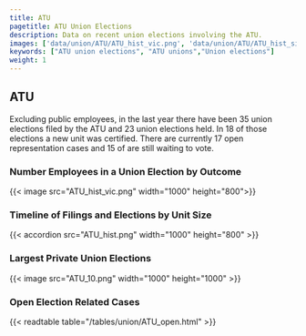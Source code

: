 ```yaml
---
title: ATU
pagetitle: ATU Union Elections
description: Data on recent union elections involving the ATU.
images: ['data/union/ATU/ATU_hist_vic.png', 'data/union/ATU/ATU_hist_size.png', 'data/union/ATU/ATU_10.png']
keywords: ["ATU union elections", "ATU unions","Union elections"]
weight: 1
---
```

##  ATU

Excluding public employees, in the last year there have been 35 union elections filed by the ATU and 23 union elections held. In 18 of those elections a new unit was certified. There are currently 17 open representation cases and 15 of are still waiting to vote.

### Number Employees in a Union Election by Outcome
{{< image src="ATU_hist_vic.png" width="1000" height="800">}}

### Timeline of Filings and Elections by Unit Size
{{< accordion src="ATU_hist.png" width="1000" height="800" >}}

### Largest Private Union Elections
{{< image src="ATU_10.png" width="1000" height="1000"  >}}

### Open Election Related Cases
{{< readtable table="/tables/union/ATU_open.html" >}}


